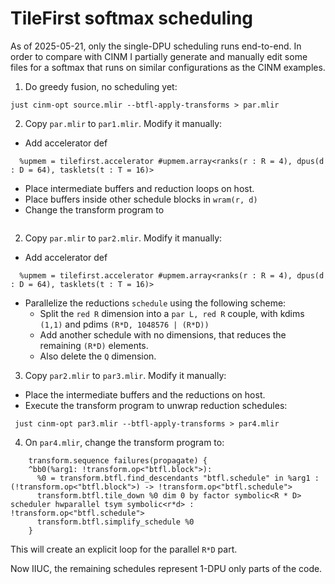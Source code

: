 # TileFirst softmax scheduling

As of 2025-05-21, only the single-DPU scheduling runs end-to-end.
In order to compare with CINM I partially generate and manually edit some files for a softmax that runs on similar configurations as the CINM examples.

1. Do greedy fusion, no scheduling yet:
```shell
just cinm-opt source.mlir --btfl-apply-transforms > par.mlir
```
2. Copy `par.mlir` to `par1.mlir`. Modify it manually: 
- Add accelerator def
```mlir
  %upmem = tilefirst.accelerator #upmem.array<ranks(r : R = 4), dpus(d : D = 64), tasklets(t : T = 16)>
```
- Place intermediate buffers and reduction loops on host.
- Place buffers inside other schedule blocks in `wram(r, d)`
- Change the transform program to 
```mlir

```
2. Copy `par.mlir` to `par2.mlir`. Modify it manually:
- Add accelerator def
```mlir
  %upmem = tilefirst.accelerator #upmem.array<ranks(r : R = 4), dpus(d : D = 64), tasklets(t : T = 16)>
```
- Parallelize the reductions `schedule` using the following scheme:
  - Split the `red R` dimension into a `par L, red R` couple, with kdims `(1,1)` and pdims `(R*D, 1048576 | (R*D))`
  - Add another schedule with no dimensions, that reduces the remaining `(R*D)` elements.
  - Also delete the `Q` dimension.
3. Copy `par2.mlir` to `par3.mlir`. Modify it manually:
- Place the intermediate buffers and the reductions on host.
- Execute the transform program to unwrap reduction schedules:
```shell
 just cinm-opt par3.mlir --btfl-apply-transforms > par4.mlir
```
4. On `par4.mlir`, change the transform program to:
```mlir
    transform.sequence failures(propagate) {
    ^bb0(%arg1: !transform.op<"btfl.block">):
      %0 = transform.btfl.find_descendants "btfl.schedule" in %arg1 : (!transform.op<"btfl.block">) -> !transform.op<"btfl.schedule">
      transform.btfl.tile_down %0 dim 0 by factor symbolic<R * D> scheduler hwparallel tsym symbolic<r*d> : !transform.op<"btfl.schedule">
      transform.btfl.simplify_schedule %0
    }
```
This will create an explicit loop for the parallel `R*D` part.


Now IIUC, the remaining schedules represent 1-DPU only parts of the code. 


